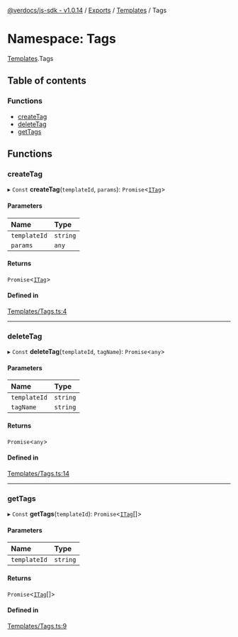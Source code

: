 [@verdocs/js-sdk - v1.0.14](../README.md) / [Exports](../modules.md) / [Templates](Templates.md) / Tags

# Namespace: Tags

[Templates](Templates.md).Tags

## Table of contents

### Functions

- [createTag](Templates.Tags.md#createtag)
- [deleteTag](Templates.Tags.md#deletetag)
- [getTags](Templates.Tags.md#gettags)

## Functions

### createTag

▸ `Const` **createTag**(`templateId`, `params`): `Promise`<[`ITag`](../interfaces/Templates.Types.ITag.md)\>

#### Parameters

| Name | Type |
| :------ | :------ |
| `templateId` | `string` |
| `params` | `any` |

#### Returns

`Promise`<[`ITag`](../interfaces/Templates.Types.ITag.md)\>

#### Defined in

[Templates/Tags.ts:4](https://github.com/Verdocs/js-sdk/blob/main/src/Templates/Tags.ts#L4)

___

### deleteTag

▸ `Const` **deleteTag**(`templateId`, `tagName`): `Promise`<`any`\>

#### Parameters

| Name | Type |
| :------ | :------ |
| `templateId` | `string` |
| `tagName` | `string` |

#### Returns

`Promise`<`any`\>

#### Defined in

[Templates/Tags.ts:14](https://github.com/Verdocs/js-sdk/blob/main/src/Templates/Tags.ts#L14)

___

### getTags

▸ `Const` **getTags**(`templateId`): `Promise`<[`ITag`](../interfaces/Templates.Types.ITag.md)[]\>

#### Parameters

| Name | Type |
| :------ | :------ |
| `templateId` | `string` |

#### Returns

`Promise`<[`ITag`](../interfaces/Templates.Types.ITag.md)[]\>

#### Defined in

[Templates/Tags.ts:9](https://github.com/Verdocs/js-sdk/blob/main/src/Templates/Tags.ts#L9)
